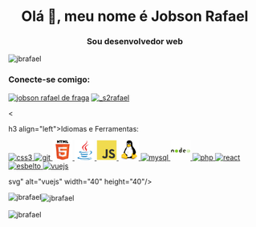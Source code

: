 <h1 align="center">Olá 👋, meu nome é Jobson Rafael</h1>
<h3 align="center">Sou desenvolvedor web</h3>

<p align="left"> <img src= "https://komarev.com/ghpvc/?username=jbrafael&label=Profile%20views&color=0e75b6&style=flat" alt="jbrafael" /> </p>

<h3 align="left">Conecte-se comigo:</h3 >
<p align="left">
<a href="https://linkedin.com/in/jobson rafael de fraga" target="blank"><img align="center" src="https://raw .githubusercontent.com/rahuldkjain/github-profile-readme-generator/master/src/images/icons/Social/linked-in-alt.svg" alt="jobson rafael de fraga" height="30" width="40" /></a>
<a href="https://instagram.com/_s2rafael" target="blank"><img align="center" src="https://raw.githubusercontent.com/rahuldkjain/github-profile-readme-generator /master/src/images/icons/Social/instagram.svg" alt="_s2rafael" height="30" width="40" /></a> </p>
<

h3 align="left">Idiomas e Ferramentas:</h3>
<p align="left"> <a href="https://www.w3schools.com/css/" target="_blank" rel="noreferrer"> <img src="https://raw.githubusercontent. com/devicons/devicon/master/icons/css3/css3-original-wordmark.svg" alt="css3" width="40" height="40"/> </a> <a href="https:// git-scm.com/" target="_blank" rel="noreferrer"> <img src="https://www.vectorlogo.zone/logos/git-scm/git-scm-icon.svg" alt=" git" width="40" height="40"/> </a> <a href="https://www.w3.org/html/" target="_blank" rel="noreferrer"> <img src ="https://raw.githubusercontent.com/devicons/devicon/master/icons/html5/html5-original-wordmark.svg" alt="html5" width="40" height="40"/> </a> <a href="https:// www.java.com" target="_blank" rel="noreferrer"> <img src="https://raw.githubusercontent.com/devicons/devicon/master/icons/java/java-original.svg" alt= "java" width="40" height="40"/> </a> <a href="https://developer.mozilla.org/en-US/docs/Web/JavaScript" target="_blank" rel ="noreferrer"> <img src="https://raw.githubusercontent.com/devicons/devicon/master/icons/javascript/javascript-original.svg" alt="javascript" width="40" height="40"/> </a> <a href="https://www.linux.org/" target="_blank" rel="noreferrer"> <img src="https://raw.githubusercontent.com/devicons/devicon/master/icons/linux/linux-original.svg" alt="linux" width="40" height="40"/> </ a> <a href="https://www.mysql.com/" target="_blank" rel="noreferrer"> <img src="https://raw.githubusercontent.com/devicons/devicon/master/ ícones/mysql/mysql-original-wordmark.svg" alt="mysql" width="40" height="40"/> </a> <a href="https://nodejs.org" target="_blank" rel="noreferrer"> <img src="https://raw.githubusercontent.com/devicons/devicon/master/icons/nodejs/nodejs-original-wordmark.svg" alt="nodejs " width="40" height="40"/> </a> <a href="https://www.php.net" target="_blank" rel="noreferrer"> <img src="https: //raw.githubusercontent.com/devicons/devicon/master/icons/php/php-original.svg" alt="php" width="40" height="40"/> </a> <a href=" https://reactjs.org/" target="_blank" rel="noreferrer"> <img src="https://raw.githubusercontent.com/devicons/devicon/master/icons/react/react-original-wordmark .svg" alt="react" width="40" height="40"/> </a> <a href="https://svelte.dev" target="_blank" rel="noreferrer"> <img src ="https://upload.wikimedia.org/wikipedia/commons/1/1b/Svelte_Logo.svg" alt="esbelto" width="40" height="40"/> </a> <a href=" https://vuejs.org/" target="_blank" rel="noreferrer"> <img src="https://raw.githubusercontent.com/devicons/devicon/master/icons/vuejs/vuejs-original-wordmark .svg" alt="vuejs" width="40" height="40"/> </a> </p>svg" alt="vuejs" width="40" height="40"/> </a> </p>

<p><img align="left" src="https://github-readme-stats.vercel.app/api/top-langs?username=jbrafael&show_icons=true&locale=en&layout=compact" alt="jbrafael" /> </p>

<p> <img align="center" src="https://github-readme-stats.vercel.app/api?username=jbrafael&show_icons=true&locale=en" alt="jbrafael" /> </p>

<p><img align="center" src="https://github-readme-streak-stats.herokuapp.com/?user=jbrafael&" alt="jbrafael" /></p>
